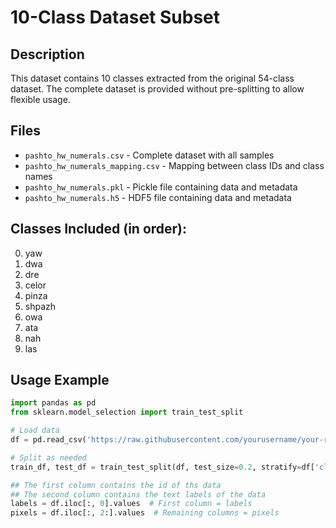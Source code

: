 # 10-Class Dataset Subset

## Description
This dataset contains 10 classes extracted from the original 54-class dataset. The complete dataset is provided without pre-splitting to allow flexible usage.

## Files
- `pashto_hw_numerals.csv` - Complete dataset with all samples
- `pashto_hw_numerals_mapping.csv` - Mapping between class IDs and class names
- `pashto_hw_numerals.pkl` - Pickle file containing data and metadata
- `pashto_hw_numerals.h5` - HDF5 file containing data and metadata

## Classes Included (in order):
0. yaw
1. dwa
2. dre
3. celor
4. pinza
5. shpazh
6. owa
7. ata
8. nah
9. las

## Usage Example
```python
import pandas as pd
from sklearn.model_selection import train_test_split

# Load data
df = pd.read_csv('https://raw.githubusercontent.com/yourusername/your-repo/main/10class_dataset_complete.csv')

# Split as needed
train_df, test_df = train_test_split(df, test_size=0.2, stratify=df['class_id'])

## The first column contains the id of ths data
## The second column contains the text labels of the data
labels = df.iloc[:, 0].values  # First column = labels
pixels = df.iloc[:, 2:].values  # Remaining columns = pixels


